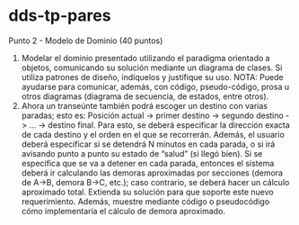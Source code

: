 # dds-tp-pares
Punto 2 - Modelo de Dominio (40 puntos)
1. Modelar el dominio presentado utilizando el paradigma orientado a objetos, comunicando su solución mediante
un diagrama de clases. Si utiliza patrones de diseño, indíquelos y justifique su uso. NOTA: Puede ayudarse para
comunicar, además, con código, pseudo-código, prosa u otros diagramas (diagrama de secuencia, de estados,
entre otros). 
2. Ahora un transeúnte también podrá escoger un destino con varias paradas; esto es:
Posición actual -> primer destino -> segundo destino -> ... -> destino final.
Para esto, se deberá especificar la dirección exacta de cada destino y el orden en el que se recorrerán. Además,
el usuario deberá especificar si se detendrá N minutos en cada parada, o si irá avisando punto a punto su estado
de “salud” (si llegó bien).
Si se especifica que se va a detener en cada parada, entonces el sistema deberá ir calculando las demoras
aproximadas por secciones (demora de A->B, demora B->C, etc.); caso contrario, se deberá hacer un cálculo
aproximado total.
Extienda su solución para que soporte este nuevo requerimiento. Además, muestre mediante código o
pseudocódigo cómo implementaría el cálculo de demora aproximado.
